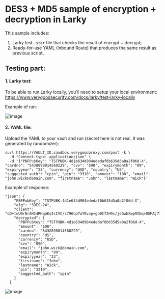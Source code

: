 # DES3 + MD5 sample of encryption + decryption in Larky

This sample includes:
1. Larky test `.star` file that checks the result of encrypt + decrypt;
2. Ready-for-use YAML (Inbound Route) that produces the same result as previous script.

## Testing part:

#### 1. Larky test:

To be able to run Larky locally, you'll need to setup your local environment:
https://www.verygoodsecurity.com/docs/larky/test-larky-locally

Example of run:

![image](https://user-images.githubusercontent.com/78090218/214271393-1cd3d448-3145-4d61-b8a4-4049cb3cbb50.png)

#### 2. YAML file:

Upload the YAML to your vault and run (secret here is not real, it was generated by randomizer):
```
curl https://VAULT_ID.sandbox.verygoodproxy.com/post -k \
  -H "Content-type: application/json" \
  -d '{"PBFPubKey": "TSTPUBK-4d1e634d904ededaf0b635d5a0a2f06d-X", "cardno": "5438898014560229", "cvv": "890", "expirymonth": "09", "expiryyear": "23", "currency": "USD", "country": "US", "suggested_auth": "cpin", "pin": "3310", "amount": "100", "email": "john.wick@domain.com", "firstname": "John", "lastname": "Wick"}'
```

Example of response:
```
"json": {
    "PBFPubKey": "TSTPUBK-4d1e634d904ededaf0b635d5a0a2f06d-X",
    "alg": "3DES-24",
    "client": "qQ+twU0rNrAH14RHqoKqIcIVC/z796bp7uYEvop+gb0C72H9c/jeGwbXwp9Ibqe0GMAj7IErTZ0znvZAeIn6iJPr+LU/qmhLjt1MEYVhwXWMfZdfV3M4DF4m/RWBipZhzNSpHxcaSBjdDOK5kJtkSpCvonb+4p+mf6ND+Yb2R0gXyXDYsTIlVSA2ZWt3bsbok0XOJnSUCWmj8qiJig0L3j3NTHOjuOqH/owcQZpcUFzdbiUmg9aZ9wnU03OZnMF48ICBaYsqkPA5HlWCiWNxu2mhSf6uZZLzB5k74lmiBiJlrnbG9SJ8e9LtebmmN5DVY7f3xGj5xPH5uQNQysvh0gpl90LfHspWPL4L0TBNim3z1GKuEEGxoRF8mz2dFitsVf3aJP/FNlwe4aTTQuCK4fweyZfmbtMD",
    "decrypted": {
      "PBFPubKey": "TSTPUBK-4d1e634d904ededaf0b635d5a0a2f06d-X",
      "amount": "100",
      "cardno": "5438898014560229",
      "country": "US",
      "currency": "USD",
      "cvv": "890",
      "email": "john.wick@domain.com",
      "expirymonth": "09",
      "expiryyear": "23",
      "firstname": "John",
      "lastname": "Wick",
      "pin": "3310",
      "suggested_auth": "cpin"
    }
  }
```

![image](https://user-images.githubusercontent.com/78090218/214271426-94b1f69f-b329-441e-9ee9-78e9120f2843.png)
